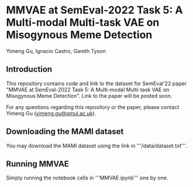 # MMVAE at SemEval-2022 Task 5: A Multi-modal Multi-task VAE on Misogynous Meme Detection
Yimeng Gu, Ignacio Castro, Gareth Tyson

## Introduction
This repository contains code and link to the dataset for SemEval'22 paper "MMVAE at SemEval-2022 Task 5: A Multi-modal Multi-task VAE on Misogynous Meme Detection". Link to the paper will be posted soon.

For any questions regarding this repository or the paper, please contact Yimeng Gu (yimeng.gu@qmul.ac.uk).

## Downloading the MAMI dataset
You may download the MAMI dataset using the link in '''/data/dataset.txt'''.

## Running MMVAE
Simply running the notebook cells in '''MMVAE.ipynb''' one by one.

